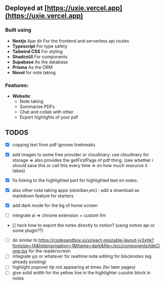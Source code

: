 ## Deployed at [https://uxie.vercel.app](https://uxie.vercel.app)

### Built using

- **Nextjs** App dir For the frontend and serverless api routes
- **Typescript** For type safety
- **Tailwind CSS** For styling
- **ShadcnUI** For components
- **Supabase** As the database
- **Prisma** As the ORM
- **Novel** for note taking

### Features:

- **Website**:
  - Note taking
  - Summarise PDFs
  - Chat and collab with other
  - Export highlights of your pdf

## TODOS

- [x] copying text from pdf ignores linebreaks
- [x] add images to some free provider or cloudinary: use cloudinary for storage => also provides the getFirstPage of pdf thing. (see whether i should save this or call this every time => on how much resource it takes)
- [x] fix linking to the highlighted part for highlighted text on notes.
- [x] also other note taking apps (obsidian,etc) : add a download as markdown feature for starters
- [x] add dark mode for the bg of home screen

- [ ] integrate ai => chrome extension + custom llm
- [] heck how to export the notes directly to notion? (using notion api or some plugin??)
- [ ] do similar to https://codesandbox.io/s/react-resizable-layout-jy3vhk?fontsize=14&hidenavigation=1&theme=dark&file=/src/components/IdeClone.tsx for the readerscreen
- [ ] integrate yjs or whatever for realtime note editing for blocknotes (eg already existing)
- [ ] highlight popover tip not appearing at times (for later pages)
- [ ] give solid width for the yellow line in the highlighter cusotm block in notes
